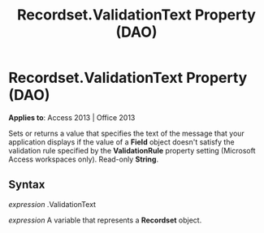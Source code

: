 ﻿---
title: Recordset.ValidationText Property (DAO)
TOCTitle: ValidationText Property
ms:assetid: 32a5ab9a-becc-b39a-f6da-d44142235c78
ms:mtpsurl: https://msdn.microsoft.com/library/Ff192311(v=office.15)
ms:contentKeyID: 48544085
ms.date: 09/18/2015
mtps_version: v=office.15
f1_keywords:
- dao360.chm1052928
f1_categories:
- Office.Version=v15
---

# Recordset.ValidationText Property (DAO)


**Applies to**: Access 2013 | Office 2013

Sets or returns a value that specifies the text of the message that your application displays if the value of a **Field** object doesn't satisfy the validation rule specified by the **ValidationRule** property setting (Microsoft Access workspaces only). Read-only **String**.

## Syntax

*expression* .ValidationText

*expression* A variable that represents a **Recordset** object.

